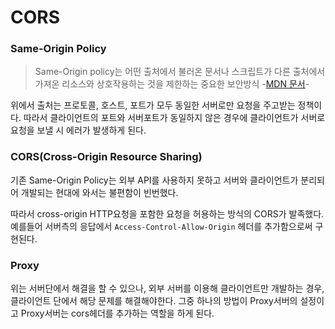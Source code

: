# CORS

### Same-Origin Policy

> Same-Origin policy는 어떤 출처에서 불러온 문서나 스크립트가 다른 출처에서 가져온 리소스와 상호작용하는 것을 제한하는 중요한 보안방식
-[MDN 문서](https://developer.mozilla.org/ko/docs/Web/Security/Same-origin_policy)-

위에서 출처는 프로토콜, 호스트, 포트가 모두 동일한 서버로만 요청을 주고받는 정책이다. 따라서 클라이언트의 포트와 서버포트가 동일하지 않은 경우에 클라이언트가 서버로 요청을 보낼 시 에러가 발생하게 된다.

### CORS(Cross-Origin Resource Sharing)

기존 Same-Origin Policy는 외부 API를 사용하지 못하고 서버와 클라이언트가 분리되어 개발되는 현대에 와서는 불편함이 빈번했다.

따라서 cross-origin HTTP요청을 포함한 요청을 허용하는 방식의 CORS가 발족했다. 예를들어 서버측의 응답에서 `Access-Control-Allow-Origin` 헤더를 추가함으로써 구현된다.

### Proxy

위는 서버단에서 해결을 할 수 있으나, 외부 서버를 이용해 클라이언트만 개발하는 경우, 클라이언트 단에서 해당 문제를 해결해야한다. 그중 하나의 방법이 Proxy서버의 설정이고 Proxy서버는 cors헤더를 추가하는 역할을 하게 된다.

